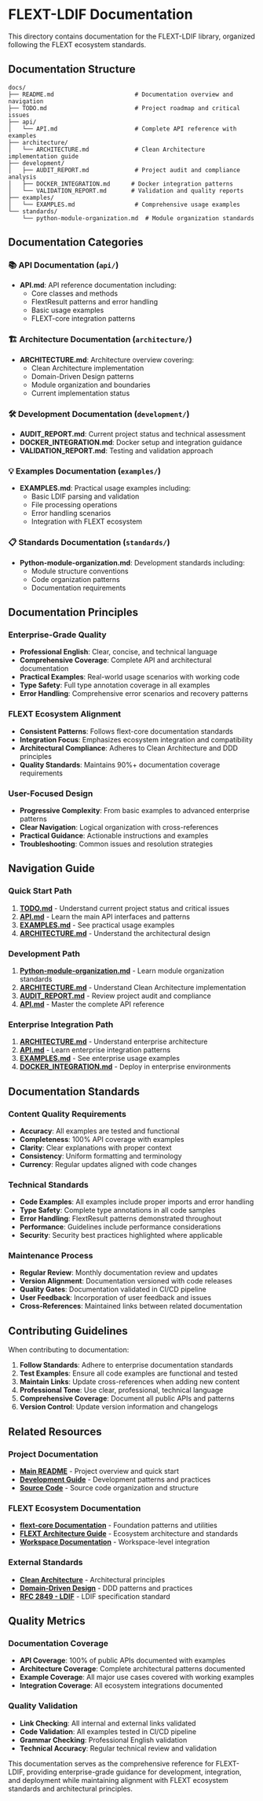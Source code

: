 # FLEXT-LDIF Documentation

This directory contains documentation for the FLEXT-LDIF library, organized following the FLEXT ecosystem standards.

## Documentation Structure

```
docs/
├── README.md                       # Documentation overview and navigation
├── TODO.md                         # Project roadmap and critical issues
├── api/
│   └── API.md                      # Complete API reference with examples
├── architecture/
│   └── ARCHITECTURE.md             # Clean Architecture implementation guide
├── development/
│   ├── AUDIT_REPORT.md             # Project audit and compliance analysis
│   ├── DOCKER_INTEGRATION.md      # Docker integration patterns
│   └── VALIDATION_REPORT.md       # Validation and quality reports
├── examples/
│   └── EXAMPLES.md                 # Comprehensive usage examples
└── standards/
    └── python-module-organization.md  # Module organization standards
```

## Documentation Categories

### 📚 API Documentation (`api/`)

- **API.md**: API reference documentation including:
  - Core classes and methods
  - FlextResult patterns and error handling
  - Basic usage examples
  - FLEXT-core integration patterns

### 🏗️ Architecture Documentation (`architecture/`)

- **ARCHITECTURE.md**: Architecture overview covering:
  - Clean Architecture implementation
  - Domain-Driven Design patterns
  - Module organization and boundaries
  - Current implementation status

### 🛠️ Development Documentation (`development/`)

- **AUDIT_REPORT.md**: Current project status and technical assessment
- **DOCKER_INTEGRATION.md**: Docker setup and integration guidance
- **VALIDATION_REPORT.md**: Testing and validation approach

### 💡 Examples Documentation (`examples/`)

- **EXAMPLES.md**: Practical usage examples including:
  - Basic LDIF parsing and validation
  - File processing operations
  - Error handling scenarios
  - Integration with FLEXT ecosystem

### 📋 Standards Documentation (`standards/`)

- **Python-module-organization.md**: Development standards including:
  - Module structure conventions
  - Code organization patterns
  - Documentation requirements

## Documentation Principles

### Enterprise-Grade Quality

- **Professional English**: Clear, concise, and technical language
- **Comprehensive Coverage**: Complete API and architectural documentation
- **Practical Examples**: Real-world usage scenarios with working code
- **Type Safety**: Full type annotation coverage in all examples
- **Error Handling**: Comprehensive error scenarios and recovery patterns

### FLEXT Ecosystem Alignment

- **Consistent Patterns**: Follows flext-core documentation standards
- **Integration Focus**: Emphasizes ecosystem integration and compatibility
- **Architectural Compliance**: Adheres to Clean Architecture and DDD principles
- **Quality Standards**: Maintains 90%+ documentation coverage requirements

### User-Focused Design

- **Progressive Complexity**: From basic examples to advanced enterprise patterns
- **Clear Navigation**: Logical organization with cross-references
- **Practical Guidance**: Actionable instructions and examples
- **Troubleshooting**: Common issues and resolution strategies

## Navigation Guide

### Quick Start Path

1. **[TODO.md](TODO.md)** - Understand current project status and critical issues
2. **[API.md](api/API.md)** - Learn the main API interfaces and patterns
3. **[EXAMPLES.md](examples/EXAMPLES.md)** - See practical usage examples
4. **[ARCHITECTURE.md](architecture/ARCHITECTURE.md)** - Understand the architectural design

### Development Path

1. **[Python-module-organization.md](standards/python-module-organization.md)** - Learn module organization standards
2. **[ARCHITECTURE.md](architecture/ARCHITECTURE.md)** - Understand Clean Architecture implementation
3. **[AUDIT_REPORT.md](development/AUDIT_REPORT.md)** - Review project audit and compliance
4. **[API.md](api/API.md)** - Master the complete API reference

### Enterprise Integration Path

1. **[ARCHITECTURE.md](architecture/ARCHITECTURE.md)** - Understand enterprise architecture
2. **[API.md](api/API.md)** - Learn enterprise integration patterns
3. **[EXAMPLES.md](examples/EXAMPLES.md)** - See enterprise usage examples
4. **[DOCKER_INTEGRATION.md](development/DOCKER_INTEGRATION.md)** - Deploy in enterprise environments

## Documentation Standards

### Content Quality Requirements

- **Accuracy**: All examples are tested and functional
- **Completeness**: 100% API coverage with examples
- **Clarity**: Clear explanations with proper context
- **Consistency**: Uniform formatting and terminology
- **Currency**: Regular updates aligned with code changes

### Technical Standards

- **Code Examples**: All examples include proper imports and error handling
- **Type Safety**: Complete type annotations in all code samples
- **Error Handling**: FlextResult patterns demonstrated throughout
- **Performance**: Guidelines include performance considerations
- **Security**: Security best practices highlighted where applicable

### Maintenance Process

- **Regular Review**: Monthly documentation review and updates
- **Version Alignment**: Documentation versioned with code releases
- **Quality Gates**: Documentation validated in CI/CD pipeline
- **User Feedback**: Incorporation of user feedback and issues
- **Cross-References**: Maintained links between related documentation

## Contributing Guidelines

When contributing to documentation:

1. **Follow Standards**: Adhere to enterprise documentation standards
2. **Test Examples**: Ensure all code examples are functional and tested
3. **Maintain Links**: Update cross-references when adding new content
4. **Professional Tone**: Use clear, professional, technical language
5. **Comprehensive Coverage**: Document all public APIs and patterns
6. **Version Control**: Update version information and changelogs

## Related Resources

### Project Documentation

- **[Main README](../README.md)** - Project overview and quick start
- **[Development Guide](../CLAUDE.md)** - Development patterns and practices
- **[Source Code](../src/README.md)** - Source code organization and structure

### FLEXT Ecosystem Documentation

- **[flext-core Documentation](../../flext-core/docs/)** - Foundation patterns and utilities
- **[FLEXT Architecture Guide](../../docs/)** - Ecosystem architecture and standards
- **[Workspace Documentation](../../README.md)** - Workspace-level integration

### External Standards

- **[Clean Architecture](https://blog.cleancoder.com/uncle-bob/2012/08/13/the-clean-architecture.html)** - Architectural principles
- **[Domain-Driven Design](https://domainlanguage.com/ddd/)** - DDD patterns and practices
- **[RFC 2849 - LDIF](https://tools.ietf.org/html/rfc2849)** - LDIF specification standard

## Quality Metrics

### Documentation Coverage

- **API Coverage**: 100% of public APIs documented with examples
- **Architecture Coverage**: Complete architectural patterns documented
- **Example Coverage**: All major use cases covered with working examples
- **Integration Coverage**: All ecosystem integrations documented

### Quality Validation

- **Link Checking**: All internal and external links validated
- **Code Validation**: All examples tested in CI/CD pipeline
- **Grammar Checking**: Professional English validation
- **Technical Accuracy**: Regular technical review and validation

This documentation serves as the comprehensive reference for FLEXT-LDIF, providing enterprise-grade guidance for development, integration, and deployment while maintaining alignment with FLEXT ecosystem standards and architectural principles.
